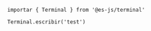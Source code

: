 <InlinePlayground only-playground hide-preview="false" hide-console="true">

```esjs
importar { Terminal } from '@es-js/terminal'

Terminal.escribir('test')
```

</InlinePlayground>
